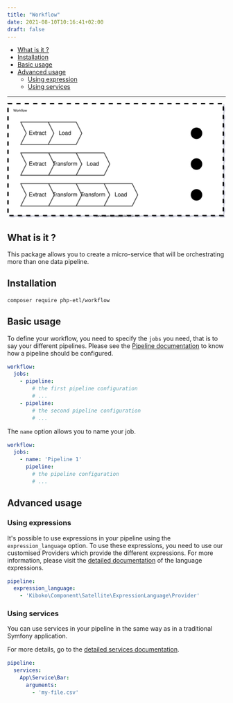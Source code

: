 ```yaml
---
title: "Workflow"
date: 2021-08-10T10:16:41+02:00
draft: false
---
```


- [What is it ?](#what-is-it-)
- [Installation](#installation)
- [Basic usage](#basic-usage)
- [Advanced usage](#advanced-usage)
  - [Using expression](#using-expressions)
  - [Using services](#using-services)
    
---

![Workflow schema](workflow.svg)

## What is it ?

This package allows you to create a micro-service that will be orchestrating more than one data pipeline.

## Installation

``` 
composer require php-etl/workflow
```

## Basic usage

To define your workflow, you need to specify the `jobs` you need, that is to say your different pipelines.
Please see the [Pipeline documentation](../pipeline) to know how a pipeline should be configured.

```yaml
workflow:
  jobs:
    - pipeline:
        # the first pipeline configuration
        # ...
    - pipeline:
        # the second pipeline configuration
        # ...
```

The `name` option allows you to name your job.

```yaml
workflow:
  jobs:
    - name: 'Pipeline 1'
      pipeline:
        # the pipeline configuration
        # ...
```

## Advanced usage

### Using expressions

It's possible to use expressions in your pipeline using the `expression_language` option. To use these expressions,
you need to use our customised Providers which provide the different expressions. For more information, please visit
the [detailed documentation](../../feature/expression-language) of the language expressions.

```yaml
pipeline:
  expression_language:
    - 'Kiboko\Component\Satellite\ExpressionLanguage\Provider'
```

### Using services

You can use services in your pipeline in the same way as in a traditional Symfony application.

For more details, go to the [detailed services documentation](../../feature/logger).

```yaml
pipeline:
  services:
    App\Service\Bar:
      arguments:
        - 'my-file.csv'
```
